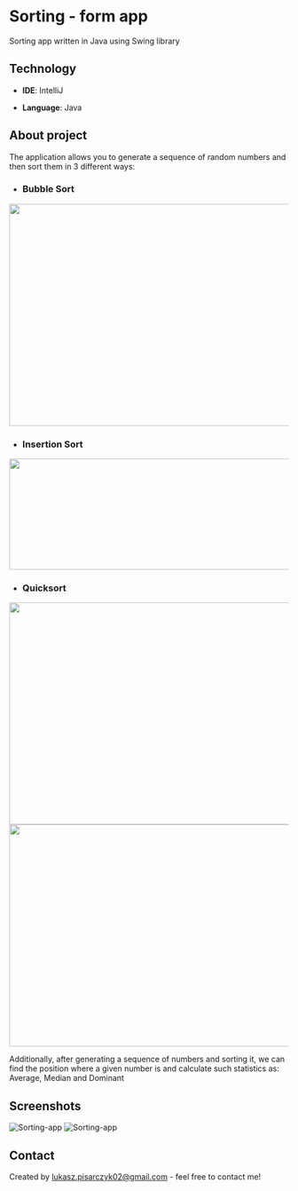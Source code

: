 # Sorting - form app
Sorting app written in Java using Swing library
## Technology
- __IDE__: IntelliJ

- __Language__: Java
## About project
The application allows you to generate a sequence of random numbers and then sort them in 3 different ways:
 - ### Bubble Sort
 <img src="https://i.imgur.com/wNjVzf7.png" height="400" width="550" />
  
 - ### Insertion Sort
 <img src="https://i.imgur.com/xtOa73P.png" height="200" width="550" />
 
 - ### Quicksort
 <img src="https://i.imgur.com/S14U3Dt.png" height="400" width="550" />
 <img src="https://i.imgur.com/giyPcUH.png" height="400" width="550" />
 
 Additionally, after generating a sequence of numbers and sorting it, 
 we can find the position where a given number is
 and calculate such statistics as: Average, Median  and Dominant

 
 ## Screenshots
 ![Sorting-app](https://i.imgur.com/Vx6TQpm.png)
 ![Sorting-app](https://i.imgur.com/mOGyLJn.png)

 ## Contact
 Created by [lukasz.pisarczyk02@gmail.com](mailto:lukasz.pisarczyk02@gmail.com) - feel free to contact me!
